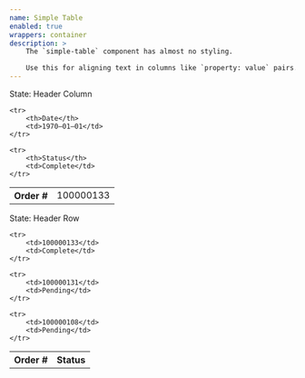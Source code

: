 ```yaml
---
name: Simple Table
enabled: true
wrappers: container
description: >
    The `simple-table` component has almost no styling.

    Use this for aligning text in columns like `property: value` pairs.
---
```


<div class="dd-heading">State: Header Column</div>

<table class="simple-table">
    <tr>
        <th>Order #</th>
        <td>100000133</td>
    </tr>

    <tr>
        <th>Date</th>
        <td>1970–01–01</td>
    </tr>

    <tr>
        <th>Status</th>
        <td>Complete</td>
    </tr>
</table>

<div class="dd-heading">State: Header Row</div>

<table class="simple-table">
    <tr>
        <th>Order #</th>
        <th>Status</th>
    </tr>

    <tr>
        <td>100000133</td>
        <td>Complete</td>
    </tr>

    <tr>
        <td>100000131</td>
        <td>Pending</td>
    </tr>

    <tr>
        <td>100000108</td>
        <td>Pending</td>
    </tr>
</table>
